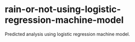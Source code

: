 # rain-or-not-using-logistic-regression-machine-model
Predicted analysis using logistic regression machine model. 
